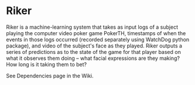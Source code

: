 # Riker
Riker is a machine-learning system that takes as input logs of a subject playing the computer video poker game PokerTH, timestamps of when the events in those logs occurred (recorded separately using WatchDog python package), and video of the subject's face as they played. Riker outputs a series of predictions as to the state of the game for that player based on what it observes them doing – what facial expressions are they making? How long is it taking them to bet?

See Dependencies page in the Wiki.
